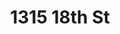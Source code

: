 ---
title: 1315 18th St
host: Farley's
install_date: August 2011

layout: location
image: "farleys.jpg"

latitude: 37.76237
longitude: -122.39599

features:

---